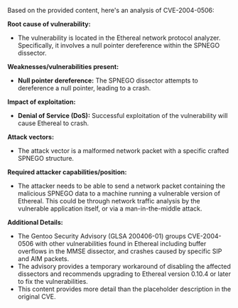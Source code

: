 Based on the provided content, here's an analysis of CVE-2004-0506:

**Root cause of vulnerability:**

*   The vulnerability is located in the Ethereal network protocol analyzer. Specifically, it involves a null pointer dereference within the SPNEGO dissector.

**Weaknesses/vulnerabilities present:**

*   **Null pointer dereference:** The SPNEGO dissector attempts to dereference a null pointer, leading to a crash.

**Impact of exploitation:**

*   **Denial of Service (DoS):** Successful exploitation of the vulnerability will cause Ethereal to crash.

**Attack vectors:**

*   The attack vector is a malformed network packet with a specific crafted SPNEGO structure.

**Required attacker capabilities/position:**

*   The attacker needs to be able to send a network packet containing the malicious SPNEGO data to a machine running a vulnerable version of Ethereal. This could be through network traffic analysis by the vulnerable application itself, or via a man-in-the-middle attack.

**Additional Details:**
*   The Gentoo Security Advisory (GLSA 200406-01) groups CVE-2004-0506 with other vulnerabilities found in Ethereal including buffer overflows in the MMSE dissector, and crashes caused by specific SIP and AIM packets.
*   The advisory provides a temporary workaround of disabling the affected dissectors and recommends upgrading to Ethereal version 0.10.4 or later to fix the vulnerabilities.
*   This content provides more detail than the placeholder description in the original CVE.